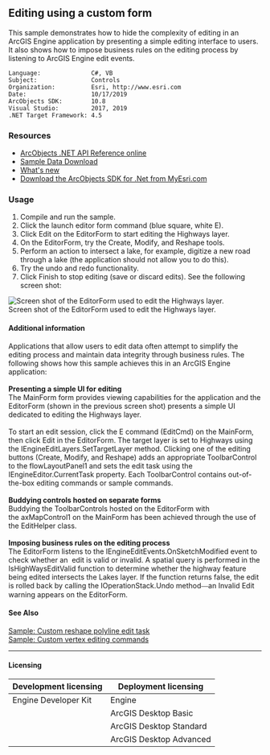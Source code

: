 ## Editing using a custom form

This sample demonstrates how to hide the complexity of editing in an ArcGIS Engine application by presenting a simple editing interface to users. It also shows how to impose business rules on the editing process by listening to ArcGIS Engine edit events.   


<!-- TODO: Fill this section below with metadata about this sample-->
```
Language:              C#, VB
Subject:               Controls
Organization:          Esri, http://www.esri.com
Date:                  10/17/2019
ArcObjects SDK:        10.8
Visual Studio:         2017, 2019
.NET Target Framework: 4.5
```

### Resources

* [ArcObjects .NET API Reference online](http://desktop.arcgis.com/en/arcobjects/latest/net/webframe.htm)  
* [Sample Data Download](../../releases)  
* [What's new](http://desktop.arcgis.com/en/arcobjects/latest/net/webframe.htm#91cabc68-2271-400a-8ff9-c7fb25108546.htm)  
* [Download the ArcObjects SDK for .Net from MyEsri.com](https://my.esri.com/)  

### Usage
1. Compile and run the sample.  
1. Click the launch editor form command (blue square, white E).  
1. Click Edit on the EditorForm to start editing the Highways layer.  
1. On the EditorForm, try the Create, Modify, and Reshape tools.  
1. Perform an action to intersect a lake, for example, digitize a new road through a lake (the application should not allow you to do this).  
1. Try the undo and redo functionality.  
1. Click Finish to stop editing (save or discard edits). See the following screen shot:  



![Screen shot of the EditorForm used to edit the Highways layer.](images/pic1.png)  
Screen shot of the EditorForm used to edit the Highways layer.  


#### Additional information  
<div xmlns="http://www.w3.org/1999/xhtml" xmlns:my="http://schemas.microsoft.com/office/infopath/2003/myXSD/2006-02-10T23:25:53">Applications that allow users to edit data often attempt to simplify the editing process and maintain data integrity through business rules. The following shows how this sample achieves this in an ArcGIS Engine application:</div>  
<div xmlns="http://www.w3.org/1999/xhtml" xmlns:my="http://schemas.microsoft.com/office/infopath/2003/myXSD/2006-02-10T23:25:53"> </div>  
<div xmlns="http://www.w3.org/1999/xhtml" xmlns:my="http://schemas.microsoft.com/office/infopath/2003/myXSD/2006-02-10T23:25:53">
  <strong>Presenting a simple UI for editing</strong>
</div>  
<div xmlns="http://www.w3.org/1999/xhtml" xmlns:my="http://schemas.microsoft.com/office/infopath/2003/myXSD/2006-02-10T23:25:53">The MainForm form provides viewing capabilities for the application and the EditorForm (shown in the previous screen shot) presents a simple UI dedicated to editing the Highways layer.  </div>  
<div xmlns="http://www.w3.org/1999/xhtml" xmlns:my="http://schemas.microsoft.com/office/infopath/2003/myXSD/2006-02-10T23:25:53"> </div>  
<div xmlns="http://www.w3.org/1999/xhtml" xmlns:my="http://schemas.microsoft.com/office/infopath/2003/myXSD/2006-02-10T23:25:53">To start an edit session, click the E command (EditCmd) on the MainForm, then click Edit in the EditorForm. The target layer is set to Highways using the IEngineEditLayers.SetTargetLayer method. Clicking one of the editing buttons (Create, Modify, and Reshape) adds an appropriate ToolbarControl to the flowLayoutPanel1 and sets the edit task using the IEngineEditor.CurrentTask property. Each ToolbarControl contains out-of-the-box editing commands or sample commands.  </div>  
<div xmlns="http://www.w3.org/1999/xhtml" xmlns:my="http://schemas.microsoft.com/office/infopath/2003/myXSD/2006-02-10T23:25:53"> </div>  
<div xmlns="http://www.w3.org/1999/xhtml" xmlns:my="http://schemas.microsoft.com/office/infopath/2003/myXSD/2006-02-10T23:25:53">
  <strong>Buddying controls hosted on separate forms</strong>
</div>  
<div xmlns="http://www.w3.org/1999/xhtml" xmlns:my="http://schemas.microsoft.com/office/infopath/2003/myXSD/2006-02-10T23:25:53">Buddying the ToolbarControls hosted on the EditorForm with the axMapControl1 on the MainForm has been achieved through the use of the EditHelper class.</div>  
<div xmlns="http://www.w3.org/1999/xhtml" xmlns:my="http://schemas.microsoft.com/office/infopath/2003/myXSD/2006-02-10T23:25:53"> </div>  
<div xmlns="http://www.w3.org/1999/xhtml" xmlns:my="http://schemas.microsoft.com/office/infopath/2003/myXSD/2006-02-10T23:25:53">
  <strong>Imposing business rules on the editing process</strong>
</div>  
<div xmlns="http://www.w3.org/1999/xhtml" xmlns:my="http://schemas.microsoft.com/office/infopath/2003/myXSD/2006-02-10T23:25:53">The EditorForm listens to the IEngineEditEvents.OnSketchModified event to check whether an  edit is valid or invalid. A spatial query is performed in the IsHighWaysEditValid function to determine whether the highway feature being edited intersects the Lakes layer. If the function returns false, the edit is rolled back by calling the IOperationStack.Undo method<font face="Verdana">—</font>an Invalid Edit warning appears on the EditorForm.</div>  


#### See Also  
[Sample: Custom reshape polyline edit task](../../../Net/Controls/EditingReshapePolylineEditTask)  
[Sample: Custom vertex editing commands](../../../Net/Controls/EditingVertexCommands)  


---------------------------------

#### Licensing  
| Development licensing | Deployment licensing | 
| ------------- | ------------- | 
| Engine Developer Kit | Engine |  
|  | ArcGIS Desktop Basic |  
|  | ArcGIS Desktop Standard |  
|  | ArcGIS Desktop Advanced |  


